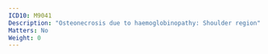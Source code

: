 ```yaml
---
ICD10: M9041
Description: "Osteonecrosis due to haemoglobinopathy: Shoulder region"
Matters: No
Weight: 0
---
```


